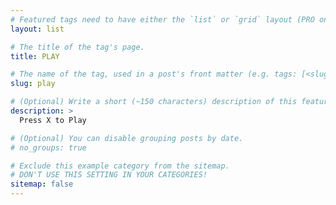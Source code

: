 ```yaml
---
# Featured tags need to have either the `list` or `grid` layout (PRO only).
layout: list

# The title of the tag's page.
title: PLAY

# The name of the tag, used in a post's front matter (e.g. tags: [<slug>]).
slug: play

# (Optional) Write a short (~150 characters) description of this featured tag.
description: >
  Press X to Play

# (Optional) You can disable grouping posts by date.
# no_groups: true

# Exclude this example category from the sitemap.
# DON'T USE THIS SETTING IN YOUR CATEGORIES!
sitemap: false
---
```

